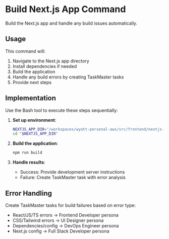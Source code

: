 # Build Next.js App Command

Build the Next.js app and handle any build issues automatically.

## Usage

This command will:
1. Navigate to the Next.js app directory
2. Install dependencies if needed
3. Build the application
4. Handle any build errors by creating TaskMaster tasks
5. Provide next steps

## Implementation

Use the Bash tool to execute these steps sequentially:

1. **Set up environment**:
   ```bash
   NEXTJS_APP_DIR="/workspaces/wyatt-personal-aws/src/frontend/nextjs-app"
   cd "$NEXTJS_APP_DIR"
   ```

2. **Build the application**:
   ```bash
   npm run build
   ```

3. **Handle results**:
   - Success: Provide development server instructions
   - Failure: Create TaskMaster task with error analysis

## Error Handling

Create TaskMaster tasks for build failures based on error type:
- React/JS/TS errors → Frontend Developer persona
- CSS/Tailwind errors → UI Designer persona
- Dependencies/config → DevOps Engineer persona
- Next.js config → Full Stack Developer persona
